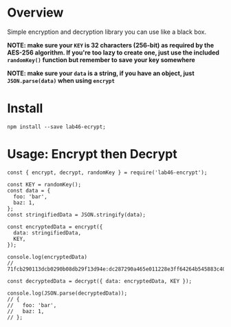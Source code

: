 # Overview

Simple encryption and decryption library you can use like a black box.

**NOTE: make sure your `KEY` is 32 characters (256-bit) as required by the AES-256 algorithm. If you're too lazy to create one, just use the included `randomKey()` function but remember to save your key somewhere**

**NOTE: make sure your `data` is a string, if you have an object, just `JSON.parse(data)` when using `encrypt`**

# Install

```
npm install --save lab46-ecrypt;
```

# Usage: Encrypt then Decrypt

```
const { encrypt, decrypt, randomKey } = require('lab46-encrypt');

const KEY = randomKey();
const data = {
  foo: 'bar',
  baz: 1,
};
const stringifiedData = JSON.stringify(data);

const encryptedData = encrypt({
  data: stringifiedData,
  KEY,
});

console.log(encryptedData)
// 71fcb290113dcb0290b08db29f13d94e:dc287290a465e011228e3ff64264b545883c40b8f43c0199d92f5da35fbb2046

const decryptedData = decrypt({ data: encryptedData, KEY });

console.log(JSON.parse(decryptedData));
// {
//   foo: 'bar',
//   baz: 1,
// };

```
